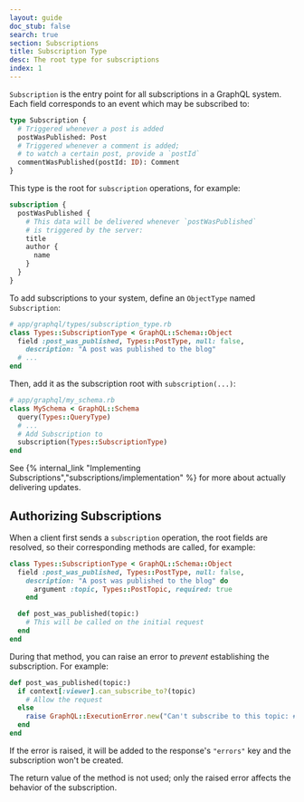 ```yaml
---
layout: guide
doc_stub: false
search: true
section: Subscriptions
title: Subscription Type
desc: The root type for subscriptions
index: 1
---
```


`Subscription` is the entry point for all subscriptions in a GraphQL system. Each field corresponds to an event which may be subscribed to:

```graphql
type Subscription {
  # Triggered whenever a post is added
  postWasPublished: Post
  # Triggered whenever a comment is added;
  # to watch a certain post, provide a `postId`
  commentWasPublished(postId: ID): Comment
}
```

This type is the root for `subscription` operations, for example:

```graphql
subscription {
  postWasPublished {
    # This data will be delivered whenever `postWasPublished`
    # is triggered by the server:
    title
    author {
      name
    }
  }
}
```

To add subscriptions to your system, define an `ObjectType` named `Subscription`:

```ruby
# app/graphql/types/subscription_type.rb
class Types::SubscriptionType < GraphQL::Schema::Object
  field :post_was_published, Types::PostType, null: false,
    description: "A post was published to the blog"
  # ...
end
```

Then, add it as the subscription root with `subscription(...)`:

```ruby
# app/graphql/my_schema.rb
class MySchema < GraphQL::Schema
  query(Types::QueryType)
  # ...
  # Add Subscription to
  subscription(Types::SubscriptionType)
end
```

See {% internal_link "Implementing Subscriptions","subscriptions/implementation" %} for more about actually delivering updates.

## Authorizing Subscriptions

When a client first sends a `subscription` operation, the root fields are resolved, so their corresponding methods are called, for example:

```ruby
class Types::SubscriptionType < GraphQL::Schema::Object
  field :post_was_published, Types::PostType, null: false,
    description: "A post was published to the blog" do
      argument :topic, Types::PostTopic, required: true
    end

  def post_was_published(topic:)
    # This will be called on the initial request
  end
end
```

During that method, you can raise an error to _prevent_ establishing the subscription. For example:

```ruby
def post_was_published(topic:)
  if context[:viewer].can_subscribe_to?(topic)
    # Allow the request
  else
    raise GraphQL::ExecutionError.new("Can't subscribe to this topic: #{topic}")
  end
end
```

If the error is raised, it will be added to the response's `"errors"` key and the subscription won't be created.

The return value of the method is not used; only the raised error affects the behavior of the subscription.

